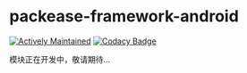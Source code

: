# packease-framework-android

[![Actively Maintained](https://maintained.tech/badge.svg)](https://maintained.tech/)
[![Codacy Badge](https://api.codacy.com/project/badge/Grade/ed4763455ec6401494c30e96f543d83a)](https://www.codacy.com/app/jerome.chan369/packease-framework-android?utm_source=github.com&amp;utm_medium=referral&amp;utm_content=packease/packease-framework-android&amp;utm_campaign=Badge_Grade)

模块正在开发中，敬请期待...